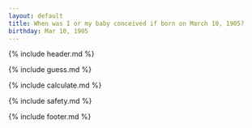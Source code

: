```yaml
---
layout: default
title: When was I or my baby conceived if born on March 10, 1905?
birthday: Mar 10, 1905
---
```


{% include header.md %}

{% include guess.md %}

{% include calculate.md %}

{% include safety.md %}

{% include footer.md %}



